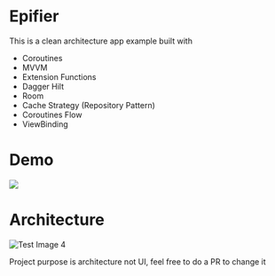 # Epifier
This is a clean architecture app example built with

- Coroutines
- MVVM
- Extension Functions
- Dagger Hilt
- Room
- Cache Strategy (Repository Pattern)
- Coroutines Flow
- ViewBinding

# Demo
![](https://user-images.githubusercontent.com/17126344/120369678-3e3e0d80-c331-11eb-8969-5801da060a9e.gif)

# Architecture

![Test Image 4](https://developer.android.com/topic/libraries/architecture/images/final-architecture.png)

Project purpose is architecture not UI, feel free to do a PR to change it
